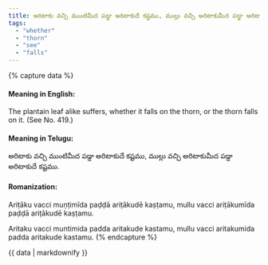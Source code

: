 ```yaml
---
title: అరిటాకు వచ్చి ముంటిమీద పడ్డా అరిటాకుదే కష్టము, ముల్లు వచ్చి అరిటాకుమీద పడ్డా అరిటాకుదే కష్టము.
tags:
  - "whether"
  - "thorn"
  - "see"
  - "falls"
---
```


{% capture data %}
#### Meaning in English:
The plantain leaf alike suffers, whether it falls on the thorn, or the thorn falls on it.
(See No. 419.)

#### Meaning in Telugu:
అరిటాకు వచ్చి ముంటిమీద పడ్డా అరిటాకుదే కష్టము, ముల్లు వచ్చి అరిటాకుమీద పడ్డా అరిటాకుదే కష్టము.

#### Romanization:
Ariṭāku vacci muṇṭimīda paḍḍā ariṭākudē kaṣṭamu, mullu vacci ariṭākumīda paḍḍā ariṭākudē kaṣṭamu.

Aritaku vacci muntimida padda aritakude kastamu, mullu vacci aritakumida padda aritakude kastamu.
{% endcapture %}

{{ data | markdownify }}

